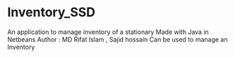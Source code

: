 # Inventory_SSD
An application to manage inventory of a stationary
Made with Java in Netbeans 
Author : MD  Rifat Islam , Sajid hossain
Can be used to manage an Inventory
